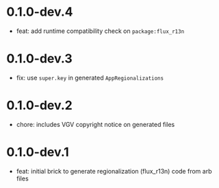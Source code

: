 # 0.1.0-dev.4

- feat: add runtime compatibility check on `package:flux_r13n`

# 0.1.0-dev.3

- fix: use `super.key` in generated `AppRegionalizations`

# 0.1.0-dev.2

- chore: includes VGV copyright notice on generated files

# 0.1.0-dev.1

- feat: initial brick to generate regionalization (flux_r13n) code from arb files
